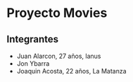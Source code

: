 # Proyecto Movies
## Integrantes
- Juan Alarcon, 27 años, lanus
- Jon Ybarra
- Joaquin Acosta, 22 años, La Matanza